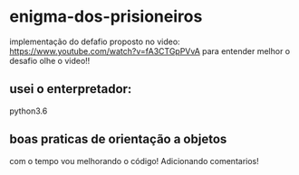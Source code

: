 # enigma-dos-prisioneiros
implementação do defafio proposto no video: https://www.youtube.com/watch?v=fA3CTGpPVvA
para entender melhor o desafio olhe o video!!

## usei o enterpretador:
python3.6

## boas praticas de orientação a objetos
com o tempo vou melhorando o código! Adicionando comentarios!
